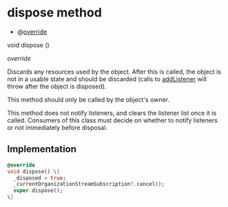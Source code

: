 


# dispose method







- @[override](https://api.flutter.dev/flutter/dart-core/override-constant.html)

void dispose
()

_<span class="feature">override</span>_



<p>Discards any resources used by the object. After this is called, the
object is not in a usable state and should be discarded (calls to
<a href="https://api.flutter.dev/flutter/foundation/ChangeNotifier/addListener.html">addListener</a> will throw after the object is disposed).</p>
<p>This method should only be called by the object's owner.</p>
<p>This method does not notify listeners, and clears the listener list once
it is called. Consumers of this class must decide on whether to notify
listeners or not immediately before disposal.</p>



## Implementation

```dart
@override
void dispose() \{
  _disposed = true;
  _currentOrganizationStreamSubscription?.cancel();
  super.dispose();
\}
```







